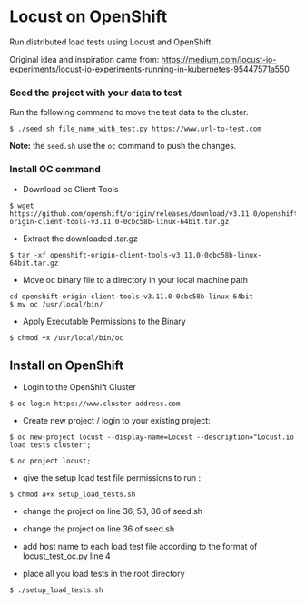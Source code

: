 # Locust on OpenShift

Run distributed load tests using Locust and OpenShift. 

Original idea and inspiration came from: https://medium.com/locust-io-experiments/locust-io-experiments-running-in-kubernetes-95447571a550

### Seed the project with your data to test

Run the following command to move the test data to the cluster.

```
$ ./seed.sh file_name_with_test.py https://www.url-to-test.com
```

__Note:__ the `seed.sh` use the `oc` command to push the changes.


### Install OC command

* Download oc Client Tools

```
$ wget https://github.com/openshift/origin/releases/download/v3.11.0/openshift-origin-client-tools-v3.11.0-0cbc58b-linux-64bit.tar.gz
```

* Extract the downloaded .tar.gz

```
$ tar -xf openshift-origin-client-tools-v3.11.0-0cbc58b-linux-64bit.tar.gz
```

* Move oc binary file to a directory in your local machine path

```
cd openshift-origin-client-tools-v3.11.0-0cbc58b-linux-64bit
$ mv oc /usr/local/bin/
```

* Apply Executable Permissions to the Binary

```
$ chmod +x /usr/local/bin/oc
```

## Install on OpenShift

* Login to the OpenShift Cluster

```
$ oc login https://www.cluster-address.com
```

* Create new project / login to your existing project: 

```
$ oc new-project locust --display-name=Locust --description="Locust.io load tests cluster";
```

```
$ oc project locust;
```

* give the setup load test file permissions to run : 

```
$ chmod a+x setup_load_tests.sh
```

* change the project on line 36, 53, 86 of seed.sh
* change the project on line 36 of seed.sh

* add host name to each load test file according to the format of locust_test_oc.py line 4


* place all you load tests in the root directory

```
$ ./setup_load_tests.sh
```